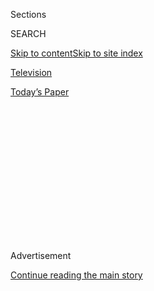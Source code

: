 <div id="app">

<div>

<div>

<div>

<div class="NYTAppHideMasthead css-1q2w90k e1suatyy0">

<div class="section css-ui9rw0 e1suatyy2">

<div class="css-eph4ug er09x8g0">

<div class="css-6n7j50">

</div>

<span class="css-1dv1kvn">Sections</span>

<div class="css-10488qs">

<span class="css-1dv1kvn">SEARCH</span>

</div>

[Skip to content](#site-content)[Skip to site
index](#site-index)

</div>

<div id="masthead-section-label" class="css-1wr3we4 eaxe0e00">

[Television](https://www.nytimes3xbfgragh.onion/section/arts/television)

</div>

<div class="css-10698na e1huz5gh0">

</div>

</div>

<div id="masthead-bar-one" class="section hasLinks css-15hmgas e1csuq9d3">

<div class="css-uqyvli e1csuq9d0">

</div>

<div class="css-1uqjmks e1csuq9d1">

</div>

<div class="css-9e9ivx">

[](https://myaccount.nytimes3xbfgragh.onion/auth/login?response_type=cookie&client_id=vi)

</div>

<div class="css-1bvtpon e1csuq9d2">

[Today’s
Paper](https://www.nytimes3xbfgragh.onion/section/todayspaper)

</div>

</div>

</div>

</div>

<div data-aria-hidden="false">

<div id="site-content" data-role="main">

<div>

<div class="css-1aor85t" style="opacity:0.000000001;z-index:-1;visibility:hidden">

<div class="css-1hqnpie">

<div class="css-epjblv">

<span class="css-17xtcya">[Television](/section/arts/television)</span><span class="css-x15j1o">|</span><span class="css-fwqvlz">What’s
on TV Wednesday: ‘Rafiki’ and ‘Big
Brother’</span>

</div>

<div class="css-k008qs">

<div class="css-1iwv8en">

<span class="css-18z7m18"></span>

<div>

</div>

</div>

<span class="css-1n6z4y">https://nyti.ms/2C2LapC</span>

<div class="css-1705lsu">

<div class="css-4xjgmj">

<div class="css-4skfbu" data-role="toolbar" data-aria-label="Social Media Share buttons, Save button, and Comments Panel with current comment count" data-testid="share-tools">

  - 
  - 
  - 
  - 
    
    <div class="css-6n7j50">
    
    </div>

  - 

</div>

</div>

</div>

</div>

</div>

</div>

<div id="NYT_TOP_BANNER_REGION" class="css-13pd83m">

</div>

<div id="top-wrapper" class="css-1sy8kpn">

<div id="top-slug" class="css-l9onyx">

Advertisement

</div>

[Continue reading the main
story](#after-top)

<div class="ad top-wrapper" style="text-align:center;height:100%;display:block;min-height:250px">

<div id="top" class="place-ad" data-position="top" data-size-key="top">

</div>

</div>

<div id="after-top">

</div>

</div>

<div>

<div id="sponsor-wrapper" class="css-1hyfx7x">

<div id="sponsor-slug" class="css-19vbshk">

Supported by

</div>

[Continue reading the main
story](#after-sponsor)

<div id="sponsor" class="ad sponsor-wrapper" style="text-align:center;height:100%;display:block">

</div>

<div id="after-sponsor">

</div>

</div>

<div class="css-186x18t">

</div>

<div class="css-1vkm6nb ehdk2mb0">

# What’s on TV Wednesday: ‘Rafiki’ and ‘Big Brother’

</div>

A forbidden love story comes to Criterion. And a longstanding game show
begins its 22nd season.

<div class="css-79elbk" data-testid="photoviewer-wrapper">

<div class="css-z3e15g" data-testid="photoviewer-wrapper-hidden">

</div>

<div class="css-1a48zt4 ehw59r15" data-testid="photoviewer-children">

![<span class="css-16f3y1r e13ogyst0" data-aria-hidden="true">Samantha
Mugatsia, left, and Sheila Munyiva in
“Rafiki.”</span><span class="css-cnj6d5 e1z0qqy90" itemprop="copyrightHolder"><span class="css-1ly73wi e1tej78p0">Credit...</span><span><span>Film
Movement</span></span></span>](https://static01.graylady3jvrrxbe.onion/images/2020/08/05/arts/05tvcol-2/merlin_153439239_1c0396ab-127d-4893-9f71-0e637685beca-articleLarge.jpg?quality=75&auto=webp&disable=upscale)

</div>

</div>

<div class="css-18e8msd">

<div class="css-vp77d3 epjyd6m0">

<div class="css-1baulvz">

By <span class="css-1baulvz last-byline" itemprop="name">Mariel
Wamsley</span>

</div>

</div>

  - Aug. 5, 2020, <span class="css-epvm6">1:00 a.m.
    ET</span>

  - 
    
    <div class="css-4xjgmj">
    
    <div class="css-d8bdto" data-role="toolbar" data-aria-label="Social Media Share buttons, Save button, and Comments Panel with current comment count" data-testid="share-tools">
    
      - 
      - 
      - 
      - 
        
        <div class="css-6n7j50">
        
        </div>
    
      - 
    
    </div>
    
    </div>

</div>

</div>

<div class="section meteredContent css-1r7ky0e" name="articleBody" itemprop="articleBody">

<div class="css-1fanzo5 StoryBodyCompanionColumn">

<div class="css-53u6y8">

## What’s Streaming

**RAFIKI** (2019) *Stream on*
[*Criterion*](https://www.criterionchannel.com/rafiki)*.* Not only is
this love story controversial in Kenya, where “Rafiki” was filmed — [it
is
illegal](https://www.npr.org/2019/05/24/726541735/kenyas-judges-uphold-laws-that-criminalize-gay-sex).
The movie itself is illegal, too; it was [banned in
Kenya](https://www.nytimes3xbfgragh.onion/2018/04/27/world/africa/kenya-cannes-film-lesbians-banned.html)
two weeks before its premiere at the 2018 Cannes Film Festival, where it
was the first ever Kenyan film to be shown.

Living in a country where gay sex is criminalized, Kena (Samantha
Mugatsia) and Ziki (Sheila Munyiva) begin a romantic relationship rooted
in struggle and dissent. They are also the daughters of two men running
against each other for a seat in the county assembly, making their love
especially forbidden. “Rafiki” is “sharp at rendering the hesitancy of
their flirtation,” [Ben Kenigsberg wrote in his review for The New York
Times](https://www.nytimes3xbfgragh.onion/2019/04/18/movies/rafiki-review.html),
“as well as the forces — parental expectations, religion, an
ever-watchful gossip — arrayed against them.” It is a debut film from
the director Wanuri Kahiu.

</div>

</div>

<div class="css-79elbk" data-testid="photoviewer-wrapper">

<div class="css-z3e15g" data-testid="photoviewer-wrapper-hidden">

</div>

<div class="css-1a48zt4 ehw59r15" data-testid="photoviewer-children">

![<span class="css-16f3y1r e13ogyst0" data-aria-hidden="true">Clark
Duke, left, and Liam Hemsworth in
“Arkansas.”</span><span class="css-cnj6d5 e1z0qqy90" itemprop="copyrightHolder"><span class="css-1ly73wi e1tej78p0">Credit...</span><span>Lionsgate</span></span>](https://static01.graylady3jvrrxbe.onion/images/2020/08/05/arts/05tvcol-1/05tvcol-1-articleLarge.jpg?quality=75&auto=webp&disable=upscale)

</div>

</div>

<div class="css-1fanzo5 StoryBodyCompanionColumn">

<div class="css-53u6y8">

**ARKANSAS** (2020) *Stream on*
[*Amazon*](https://www.amazon.com/Arkansas-Liam-Hemsworth/dp/B085NNRX6J)*.*
Clark Duke is a writer, producer and the director of this Southern crime
film based on a novel by John Brandon. He also plays Swin, the
counterpart to a low-level drug dealer named Kyle (Liam Hemsworth).
“Less a mob thriller than a ruminative drama about a life built around
orders and betrayals,” [Devika Girish wrote in her review for The
Times](https://www.nytimes3xbfgragh.onion/2020/05/07/movies/arkansas-review.html),
“Arkansas” shifts between the antics of Kyle and Swin and the back story
of their elusive boss, Frog (Vince Vaughn). John Malkovich also makes an
appearance as Ranger Bright, who works for Frog and intercepts the duo
on an interstate mission gone
wrong.

</div>

</div>

<div class="css-79elbk" data-testid="photoviewer-wrapper">

<div class="css-z3e15g" data-testid="photoviewer-wrapper-hidden">

</div>

<div class="css-1a48zt4 ehw59r15" data-testid="photoviewer-children">

<div class="css-1xdhyk6 erfvjey0">

<span class="css-1ly73wi e1tej78p0">Image</span>

<div class="css-zjzyr8">

<div data-testid="lazyimage-container" style="height:259.7111111111111px">

</div>

</div>

</div>

<span class="css-16f3y1r e13ogyst0" data-aria-hidden="true">Ethan Hawke,
left, and Julie Delpy in “Before
Sunrise.”</span><span class="css-cnj6d5 e1z0qqy90" itemprop="copyrightHolder"><span class="css-1ly73wi e1tej78p0">Credit...</span><span>Warner
Brothers Pictures</span></span>

</div>

</div>

<div class="css-1fanzo5 StoryBodyCompanionColumn">

<div class="css-53u6y8">

**BEFORE SUNRISE** (1995) *Stream on* [*HBO
Max*](https://www.hbo.com/movies/before-sunrise)*.* What do you do if
you think you’ve met your soul mate — a French student named Céline
(Julie Delpy) — on a train passing through Europe? If you’re Jesse
(Ethan Hawke), an American traveler, you ask her to get off the train
with you in Vienna and spend the day together, fully knowing you’ll have
to part ways the next morning.

In “Before Sunrise,” directed by Richard Linklater, “there’s more than
romantic love in the air,” [Janet Maslin wrote in her review for The
Times](https://www.nytimes3xbfgragh.onion/1995/01/27/movies/film-review-strangers-on-a-train-and-soul-mates-for-a-night.html):
“There’s also the exhilaration of making contact with a kindred spirit,
of instant conversational intimacy between two strangers whose paths
could lead them anywhere.” Jesse and Céline do meet again, nine years
later, in **BEFORE SUNSET** (2004) — also available on [HBO
Max](https://www.hbo.com/movies/before-sunset) — before they make a
final appearance in **BEFORE MIDNIGHT** (2013).

## What’s on TV

**BIG BROTHER** *9 p.m. on CBS. “*Big Brother” returns for its 20th year
and its 22nd season on TV. An “All-Star” cast, which includes winners
and fan favorites from previous seasons, will live together in a house
filled with video cameras and microphones. A different contestant will
be voted out of the house every day, and the last contestant left will
win $500,000. This season, the show will forgo its usual studio audience
to reduce the spread of Covid-19.

</div>

</div>

</div>

<div>

</div>

<div>

</div>

<div>

</div>

<div>

<div id="bottom-wrapper" class="css-1ede5it">

<div id="bottom-slug" class="css-l9onyx">

Advertisement

</div>

[Continue reading the main
story](#after-bottom)

<div id="bottom" class="ad bottom-wrapper" style="text-align:center;height:100%;display:block;min-height:90px">

</div>

<div id="after-bottom">

</div>

</div>

</div>

</div>

</div>

## Site Index

<div>

</div>

## Site Information Navigation

  - [© <span>2020</span> <span>The New York Times
    Company</span>](https://help.nytimes3xbfgragh.onion/hc/en-us/articles/115014792127-Copyright-notice)

<!-- end list -->

  - [NYTCo](https://www.nytco.com/)
  - [Contact
    Us](https://help.nytimes3xbfgragh.onion/hc/en-us/articles/115015385887-Contact-Us)
  - [Work with us](https://www.nytco.com/careers/)
  - [Advertise](https://nytmediakit.com/)
  - [T Brand Studio](http://www.tbrandstudio.com/)
  - [Your Ad
    Choices](https://www.nytimes3xbfgragh.onion/privacy/cookie-policy#how-do-i-manage-trackers)
  - [Privacy](https://www.nytimes3xbfgragh.onion/privacy)
  - [Terms of
    Service](https://help.nytimes3xbfgragh.onion/hc/en-us/articles/115014893428-Terms-of-service)
  - [Terms of
    Sale](https://help.nytimes3xbfgragh.onion/hc/en-us/articles/115014893968-Terms-of-sale)
  - [Site
    Map](https://spiderbites.nytimes3xbfgragh.onion)
  - [Help](https://help.nytimes3xbfgragh.onion/hc/en-us)
  - [Subscriptions](https://www.nytimes3xbfgragh.onion/subscription?campaignId=37WXW)

</div>

</div>

</div>

</div>
